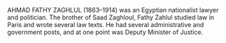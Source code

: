 AHMAD FATHY ZAGHLUL (1863–1914) was an Egyptian nationalist lawyer and politician. The brother of Saad Zaghloul, Fathy Zahlul studied law in Paris and wrote several law texts. He had several administrative and government posts, and at one point was Deputy Minister of Justice.
